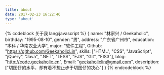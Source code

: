 ```yaml
---
title: about
date: 2017-02-23 16:22:46
type: 'about'
---
```

{% codeblock 关于我 lang:javascript %}
{
    name: "林家兴 / Geekaholic",
    birthday: "1995-08-10",
    gender: "男",
    address: "广东省广州市",
    education: "本科 / 华南农业大学",
    major: "软件工程",
    Github: "https://github.com/GeekaholicLin",
    skills: ["HTML", "CSS", "JavaScript", "jQuery", "Java", ".NET", "LESS", "EJS", "Git", "FIS3"],
    blog: "http://code.geekaholic.cn",
    Email: "geekaholiclin@gmail.com",
    description: ["切图仔的水平，却有着不想止步于切图仔的决心"]
}
{% endcodeblock %}
